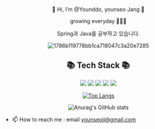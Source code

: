 <div align = center>
<!-- 
  ![waving](https://capsule-render.vercel.app/api?type=waving&height=200&text=Younseo&fontAlign=50&fontAlignY=40&color=gradient&customColorList=10,12,20,20,30&animation=twinkling) -->
  
👋 Hi, I’m @Younddo, younseo Jang 👋


growing everyday 🌱🌱🌼
  
Spring과 Java를 공부하고 있습니다.
  

  
  ![1786b119778bb1ca718047c3a20e7285](https://user-images.githubusercontent.com/99253403/199625967-965e4cf0-5617-426a-a4b3-0c63359e3603.gif)

  


  
<!-- <img src="https://img.shields.io/badge/이름-색상코드?style=flat-square&logo=로고명&logoColor=로고색"/>
<a href="링크"><img src="위에있는뱃지코드"/></a> -->


## 📚 Tech Stack 📚

<img src="https://img.shields.io/badge/Spring-6DB33F?style=flat&logo=spring&logoColor=white"/> <img src="https://img.shields.io/badge/SpringBoot-6DB33F?style=flat&logo=springboot&logoColor=white"/> <img src="https://img.shields.io/badge/github-181717?style=flat&logo=github&logoColor=white"/> <img src="https://img.shields.io/badge/git-F05032?style=flat&logo=git&logoColor=white"/> <img src="https://img.shields.io/badge/java-FF81F9?style=flat"/>

[![Top Langs](https://github-readme-stats.vercel.app/api/top-langs/?username=Younddo&hide=javascript,html,SCSS,CSS,PHP&layout=compact)](https://github.com/Younddo/github-readme-stats)

![Anurag's GitHub stats](https://github-readme-stats.vercel.app/api?username=Younddo&show_icons=true&theme=outrun)
  



</div>

- 📫 How to reach me : email younseojj@gmail.com

<!---
Younddo/Younddo is a ✨ special ✨ repository because its `README.md` (this file) appears on your GitHub profile.
You can click the Preview link to take a look at your changes.
--->
